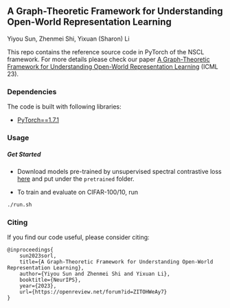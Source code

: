 ## A Graph-Theoretic Framework for Understanding Open-World Representation Learning
Yiyou Sun, Zhenmei Shi, Yixuan (Sharon) Li


This repo contains the reference source code in PyTorch of the NSCL framework. 
For more details please check our paper [A Graph-Theoretic Framework for Understanding Open-World Representation Learning]() (ICML 23). 

### Dependencies

The code is built with following libraries:

- [PyTorch==1.7.1](https://pytorch.org/)

### Usage

##### Get Started
- Download models pre-trained by unsupervised spectral contrastive loss [here](https://drive.google.com/drive/folders/1Xhk42VThcMOMfsSYMCzoUSVY9LRZ3TYf?usp=sharing) and put under the `pretrained` folder.

- To train and evaluate on CIFAR-100/10, run

```bash
./run.sh
```

### Citing

If you find our code useful, please consider citing:

```
@inproceedings{
    sun2023sorl,
    title={A Graph-Theoretic Framework for Understanding Open-World Representation Learning},
    author={Yiyou Sun and Zhenmei Shi and Yixuan Li},
    booktitle={NeurIPS},
    year={2023},
    url={https://openreview.net/forum?id=ZITOHWeAy7}
}
```